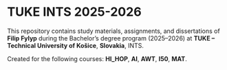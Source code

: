 # TUKE INTS 2025-2026
This repository contains study materials, assignments, and dissertations
of __Filip Fylyp__ during the Bachelor’s degree program (2025–2026)
at __TUKE – Technical University of Košice__, __Slovakia__, INTS.

Created for the following courses: __HI_HOP__, __AI__, __AWT__, __I50__, __MAT__.
